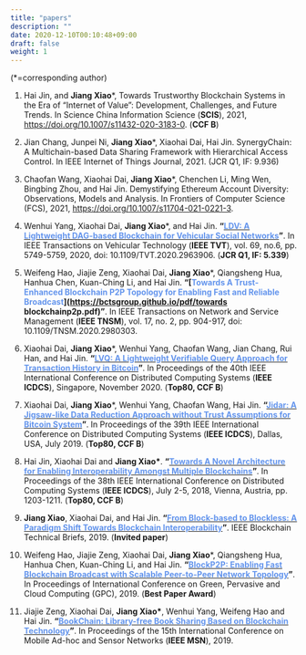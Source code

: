 ```yaml
---
title: "papers"
description: ""
date: 2020-12-10T00:10:48+09:00
draft: false
weight: 1
---
```


(*=corresponding author)

1. Hai Jin, and **Jiang Xiao***, Towards Trustworthy Blockchain Systems in the Era of “Internet of Value”: Development, Challenges, and Future Trends. In Science China Information Science (**SCIS**), 2021, https://doi.org/10.1007/s11432-020-3183-0. (**CCF B**)

2. Jian Chang, Junpei Ni, **Jiang Xiao***, Xiaohai Dai, Hai Jin. SynergyChain: A Multichain-based Data Sharing Framework with Hierarchical Access Control. In IEEE Internet of Things Journal, 2021. (JCR Q1, IF: 9.936)

3. Chaofan Wang, Xiaohai Dai, **Jiang Xiao***, Chenchen Li, Ming Wen, Bingbing Zhou, and Hai Jin. Demystifying Ethereum Account Diversity: Observations, Models and Analysis. In Frontiers of Computer Science (FCS), 2021, https://doi.org/10.1007/s11704-021-0221-3.

4. Wenhui Yang, Xiaohai Dai, **Jiang Xiao***, and Hai Jin. **“[<font color=CornflowerBlue>LDV: A Lightweight DAG-based Blockchain for Vehicular Social Networks</font>](https://bctsgroup.github.io/pdf/LDV.pdf)”**. In IEEE Transactions on Vehicular Technology (**IEEE TVT**), vol. 69, no.6, pp. 5749-5759, 2020, doi: 10.1109/TVT.2020.2963906. (**JCR Q1, IF: 5.339**)

5. Weifeng Hao, Jiajie Zeng, Xiaohai Dai, **Jiang Xiao***, Qiangsheng Hua, Hanhua Chen, Kuan-Ching Li, and Hai Jin. **“[<font color=CornflowerBlue>Towards A Trust-Enhanced Blockchain P2P Topology for Enabling Fast and Reliable Broadcast</font>](https://bctsgroup.github.io/pdf/towards blockchainp2p.pdf)”**. In IEEE Transactions on Network and Service Management (**IEEE TNSM**), vol. 17, no. 2, pp. 904-917, doi: 10.1109/TNSM.2020.2980303.

6. Xiaohai Dai, **Jiang Xiao***, Wenhui Yang, Chaofan Wang, Jian Chang, Rui Han, and Hai Jin. **“[<font color=CornflowerBlue>LVQ: A Lightweight Verifiable Query Approach for Transaction History in Bitcoin</font>](https://bctsgroup.github.io/pdf/LVQ.pdf)”**. In Proceedings of the 40th IEEE International Conference on Distributed Computing Systems (**IEEE ICDCS**), Singapore, November 2020. (**Top80, CCF B**)

7. Xiaohai Dai, **Jiang Xiao***, Wenhui Yang, Chaofan Wang, Hai Jin. **“[<font color=CornflowerBlue>Jidar: A Jigsaw-like Data Reduction Approach without Trust Assumptions for Bitcoin System</font>](https://bctsgroup.github.io/pdf/Jidar.pdf)”**. In Proceedings of the 39th IEEE International Conference on Distributed Computing Systems (**IEEE ICDCS**), Dallas, USA, July 2019. (**Top80, CCF B**)

8. Hai Jin, Xiaohai Dai and **Jiang Xiao\***. **“[<font color=CornflowerBlue>Towards A Novel Architecture for  Enabling Interoperability Amongst Multiple Blockchains</font>](https://bctsgroup.github.io/pdf/architecture.pdf)”**. In Proceedings of the 38th IEEE International Conference on Distributed Computing Systems (**IEEE ICDCS**), July 2-5, 2018, Vienna, Austria, pp. 1203-1211. (**Top80, CCF B**)

9. **Jiang Xiao**, Xiaohai Dai, and Hai Jin. **“[<font color=CornflowerBlue>From Block-based to Blockless: A Paradigm Shift Towards Blockchain Interoperability</font>](https://blockchain.ieee.org/technicalbriefs/march-2019/from-block-based-to-blockless-a-paradigm-shift-towards-blockchain-interoperability)”**. IEEE Blockchain Technical Briefs, 2019. (**Invited paper**)

10. Weifeng Hao, Jiajie Zeng, Xiaohai Dai, **Jiang Xiao***, Qiangsheng Hua, Hanhua Chen, Kuan-Ching Li, and Hai Jin. **“[<font color=CornflowerBlue>BlockP2P: Enabling Fast Blockchain Broadcast with Scalable Peer-to-Peer Network Topology</font>](https://bctsgroup.github.io/pdf/BlockP2PEnablingFastBlockchain.pdf)”**. In Proceedings of International Conference on Green, Pervasive and Cloud Computing (GPC), 2019. (**Best Paper Award**)

11. Jiajie Zeng, Xiaohai Dai, **Jiang Xiao\***, Wenhui Yang, Weifeng Hao and Hai Jin. **“[<font color=CornflowerBlue>BookChain: Library-free Book Sharing Based on Blockchain Technology</font>](https://bctsgroup.github.io/pdf/BookChain.pdf)”**. In Proceedings of the 15th International Conference on Mobile Ad-hoc and Sensor Networks (**IEEE MSN**), 2019.

      

